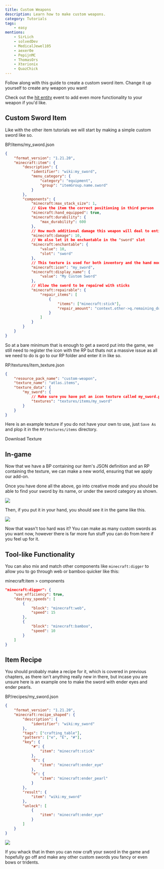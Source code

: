 ```yaml
---
title: Custom Weapons
description: Learn how to make custom weapons.
category: Tutorials
tags:
    - easy
mentions:
    - SirLich
    - solvedDev
    - MedicalJewel105
    - aexer0e
    - PepijnMC
    - ThomasOrs
    - Xterionix
    - QuazChick
---
```


Follow along with this guide to create a custom sword item. Change it up yourself to create any weapon you want!

Check out the [hit entity](/items/item-events#hit-entity) event to add even more functionality to your weapon if you'd like.

## Custom Sword Item

Like with the other item tutorials we will start by making a simple custom sword like so.

<CodeHeader>BP/items/my_sword.json</CodeHeader>

```json
{
    "format_version": "1.21.20",
    "minecraft:item": {
        "description": {
            "identifier": "wiki:my_sword",
            "menu_category": {
                "category": "equipment",
                "group": "itemGroup.name.sword"
            }
        },
        "components": {
            "minecraft:max_stack_size": 1,
            // Give the item the correct positioning in third person
            "minecraft:hand_equipped": true,
            "minecraft:durability": {
                "max_durability": 600
            },
            // How much additional damage this weapon will deal to entities
            "minecraft:damage": 10,
            // We also let it be enchantable in the "sword" slot
            "minecraft:enchantable": {
                "value": 10,
                "slot": "sword"
            },
            // This texture is used for both inventory and the hand model
            "minecraft:icon": "my_sword",
            "minecraft:display_name": {
                "value": "My Custom Sword"
            },
            // Allow the sword to be repaired with sticks
            "minecraft:repairable": {
                "repair_items": [
                    {
                        "items": ["minecraft:stick"],
                        "repair_amount": "context.other->q.remaining_durability + 0.05 * context.other->q.max_durability"
                    }
                ]
            }
        }
    }
}
```

So at a bare minimum that is enough to get a sword put into the game, we still need to register the icon with the RP but thats not a massive issue as all we need to do is go to our RP folder and enter it in like so.

<CodeHeader>RP/textures/item_texture.json</CodeHeader>

```json
{
    "resource_pack_name": "custom-weapon",
    "texture_name": "atlas.items",
    "texture_data": {
        "my_sword": {
            // Make sure you have put an icon texture called my_sword.png here
            "textures": "textures/items/my_sword"
        }
    }
}
```

Here is an example texture if you do not have your own to use, just `Save As` and plop it in the `RP/textures/items` directory.

<WikiImage
    src="/assets/images/tutorials/custom-weapons/my_sword.png"
    alt="Sword texture"
    pixelated="true"
    width="128"
    class="my-4 mr-4"
/>

<BButton link="/assets/images/tutorials/custom-weapons/my_sword.png">Download Texture</BButton>

## In-game

Now that we have a BP containing our item's JSON definition and an RP containing the texture, we can make a new world, ensuring that we apply our add-on.

Once you have done all the above, go into creative mode and you should be able to find your sword by its name, or under the sword category as shown.

![](/assets/images/tutorials/custom-weapons/custom_sword.jpg)

Then, if you put it in your hand, you should see it in the game like this.

![](/assets/images/tutorials/custom-weapons/held_sword.jpg)

Now that wasn't too hard was it? You can make as many custom swords as you want now, however there is far more fun stuff you can do from here if you feel up for it.

## Tool-like Functionality

You can also mix and match other components like `minecraft:digger` to allow you to go through web or bamboo quicker like this:

<CodeHeader>minecraft:item > components</CodeHeader>

```json
"minecraft:digger": {
    "use_efficiency": true,
    "destroy_speeds": [
        {
            "block": "minecraft:web",
            "speed": 15
        },
        {
            "block": "minecraft:bamboo",
            "speed": 10
        }
    ]
}
```

## Item Recipe

You should probably make a recipe for it, which is covered in previous chapters, as there isn't anything really new in there, but incase you are unsure here is an example one to make the sword with ender eyes and ender pearls.

<CodeHeader>BP/recipes/my_sword.json</CodeHeader>

```json
{
    "format_version": "1.21.20",
    "minecraft:recipe_shaped": {
        "description": {
            "identifier": "wiki:my_sword"
        },
        "tags": ["crafting_table"],
        "pattern": ["e", "E", "#"],
        "key": {
            "#": {
                "item": "minecraft:stick"
            },
            "E": {
                "item": "minecraft:ender_eye"
            },
            "e": {
                "item": "minecraft:ender_pearl"
            }
        },
        "result": {
            "item": "wiki:my_sword"
        },
        "unlock": [
            {
                "item": "minecraft:ender_eye"
            }
        ]
    }
}
```

![](/assets/images/tutorials/custom-weapons/sword_recipe.jpg)

If you whack that in then you can now craft your sword in the game and hopefully go off and make any other custom swords you fancy or even bows or tridents.
